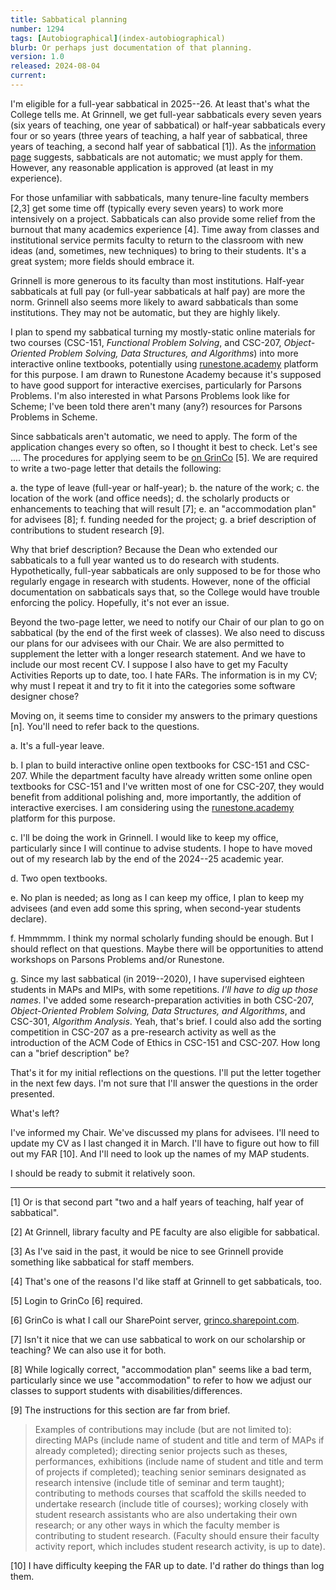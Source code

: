 ```yaml
---
title: Sabbatical planning
number: 1294
tags: [Autobiographical](index-autobiographical)
blurb: Or perhaps just documentation of that planning.
version: 1.0
released: 2024-08-04
current:
---
```

I'm eligible for a full-year sabbatical in 2025--26. At least that's what the College tells me. At Grinnell, we get full-year sabbaticals every seven years (six years of teaching, one year of sabbatical) or half-year sabbaticals every four or so years (three years of teaching, a half year of sabbatical, three years of teaching, a second half year of sabbatical [1]). As the [information page](https://www.grinnell.edu/about/leadership/offices-services/dean/resources-faculty/leaves) suggests, sabbaticals are not automatic; we must apply for them. However, any reasonable application is approved (at least in my experience).

For those unfamiliar with sabbaticals, many tenure-line faculty members [2,3] get some time off (typically every seven years) to work more intensively on a project. Sabbaticals can also provide some relief from the burnout that many academics experience [4]. Time away from classes and institutional service permits faculty to return to the classroom with new ideas (and, sometimes, new techniques) to bring to their students. It's a great system; more fields should embrace it.

Grinnell is more generous to its faculty than most institutions. Half-year sabbaticals at full pay (or full-year sabbaticals at half pay) are more the norm. Grinnell also seems more likely to award sabbaticals than some institutions. They may not be automatic, but they are highly likely.

I plan to spend my sabbatical turning my mostly-static online materials for two courses (CSC-151, _Functional Problem Solving_, and CSC-207, _Object-Oriented Problem Solving, Data Structures, and Algorithms_) into more interactive online textbooks, potentially using [runestone.academy](https://runestone.academy) platform for this purpose. I am drawn to Runestone Academy because it's supposed to have good support for interactive exercises, particularly for Parsons Problems. I'm also interested in what Parsons Problems look like for Scheme; I've been told there aren't many (any?) resources for Parsons Problems in Scheme.

Since sabbaticals aren't automatic, we need to apply. The form of the application changes every so often, so I thought it best to check. Let's see ....  The procedures for applying seem to be [on GrinCo](https://grinco.sharepoint.com/sites/DeansOffice/FacultyResources/Forms/Department_Review.aspx?id=%2Fsites%2FDeansOffice%2FFacultyResources%2FSabbatical%5FLeave%5FGuidelines%2Epdf&parent=%2Fsites%2FDeansOffice%2FFacultyResources) [5]. We are required to write a two-page letter that details the following:

a. the type of leave (full-year or half-year);
b. the nature of the work;
c. the location of the work (and office needs);
d. the scholarly products or enhancements to teaching that will result [7];
e. an "accommodation plan" for advisees [8];
f. funding needed for the project;
g. a brief description of contributions to student research [9].

Why that brief description? Because the Dean who extended our sabbaticals to a full year wanted us to do research with students. Hypothetically, full-year sabbaticals are only supposed to be for those who regularly engage in research with students. However, none of the official documentation on sabbaticals says that, so the College would have trouble enforcing the policy. Hopefully, it's not ever an issue.

Beyond the two-page letter, we need to notify our Chair of our plan to go on sabbatical (by the end of the first week of classes). We also need to discuss our plans for our advisees with our Chair. We are also permitted to supplement the letter with a longer research statement. And we have to include our most recent CV. I suppose I also have to get my Faculty Activities Reports up to date, too. I hate FARs. The information is in my CV; why must I repeat it and try to fit it into the categories some software designer chose?

Moving on, it seems time to consider my answers to the primary questions  [n]. You'll need to refer back to the questions.

a. It's a full-year leave.

b. I plan to build interactive online open textbooks for CSC-151 and CSC-207. While the department faculty have already written some online open textbooks for CSC-151 and I've written most of one for CSC-207, they would benefit from additional polishing and, more importantly, the addition of interactive exercises. I am considering using the [runestone.academy](https://runestone.academy) platform for this purpose.

c. I'll be doing the work in Grinnell. I would like to keep my office, particularly since I will continue to advise students. I hope to have moved out of my research lab by the end of the 2024--25 academic year.

d. Two open textbooks.

e. No plan is needed; as long as I can keep my office, I plan to keep my advisees (and even add some this spring, when second-year students declare).

f. Hmmmmm. I think my normal scholarly funding should be enough. But I should reflect on that questions. Maybe there will be opportunities to attend workshops on Parsons Problems and/or Runestone.

g. Since my last sabbatical (in 2019--2020), I have supervised eighteen students in MAPs and MIPs, with some repetitions. _I'll have to dig up those names_. I've added some research-preparation activities in both CSC-207, _Object-Oriented Problem Solving, Data Structures, and Algorithms_, and CSC-301, _Algorithm Analysis_. Yeah, that's brief. I could also add the sorting competition in CSC-207 as a pre-research activity as well as the introduction of the ACM Code of Ethics in CSC-151 and CSC-207. How long can a "brief description" be?

That's it for my initial reflections on the questions. I'll put the letter together in the next few days. I'm not sure that I'll answer the questions in the order presented.

What's left?

I've informed my Chair. We've discussed my plans for advisees. I'll need to update my CV as I last changed it in March. I'll have to figure out how to fill out my FAR [10]. And I'll need to look up the names of my MAP students.

I should be ready to submit it relatively soon.

---

[1] Or is that second part "two and a half years of teaching, half year of sabbatical".

[2] At Grinnell, library faculty and PE faculty are also eligible for sabbatical.

[3] As I've said in the past, it would be nice to see Grinnell provide something like sabbatical for staff members.

[4] That's one of the reasons I'd like staff at Grinnell to get sabbaticals, too.

[5] Login to GrinCo [6] required.

[6] GrinCo is what I call our SharePoint server, [grinco.sharepoint.com](https://grinco.sharepoint.com).

[7] Isn't it nice that we can use sabbatical to work on our scholarship or teaching? We can also use it for both.

[8] While logically correct, "accommodation plan" seems like a bad term, particularly since we use "accommodation" to refer to how we adjust our classes to support students with disabilities/differences.

[9] The instructions for this section are far from brief.

> Examples of contributions may include (but are not limited to): directing
MAPs (include name of student and title and term of MAPs if already completed); directing senior projects such as theses, performances, exhibitions (include name of student and title and term of projects if completed); teaching senior seminars designated as research intensive (include title of seminar and term taught); contributing to methods courses that scaffold the skills needed to undertake research (include title of courses); working closely with student research assistants who are also undertaking their own research; or any other ways in which the faculty member is contributing to student research. (Faculty should ensure their faculty activity report, which includes student research activity, is up to date).

[10] I have difficulty keeping the FAR up to date. I'd rather do things than log them.
